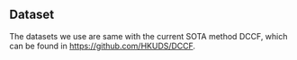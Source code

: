## Dataset
The datasets we use are same with the current SOTA method DCCF, which can be found in https://github.com/HKUDS/DCCF.